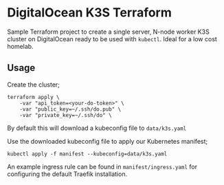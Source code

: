 # DigitalOcean K3S Terraform

Sample Terraform project to create a single server, N-node worker K3S cluster on DigitalOcean ready to be used with `kubectl`. Ideal for a low cost homelab.

## Usage

Create the cluster;

```
terraform apply \
    -var "api_token=<your-do-token>" \
    -var "public_key=~/.ssh/do.pub" \
    -var "private_key=~/.ssh/do" \
```

By default this will download a kubeconfig file to `data/k3s.yaml`

Use the downloaded kubeconfig file to apply our Kubernetes manifest;

```
kubectl apply -f manifest --kubeconfig=data/k3s.yaml
```

An example ingress rule can be found in  `manifest/ingress.yaml` for configuring the default Traefik installation.